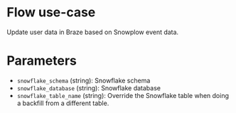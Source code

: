# Flow use-case
Update user data in Braze based on Snowplow event data.

# Parameters
- `snowflake_schema` (string): Snowflake schema  
- `snowflake_database` (string): Snowflake database  
- `snowflake_table_name` (string): Override the Snowflake table when doing a backfill from a different table.
